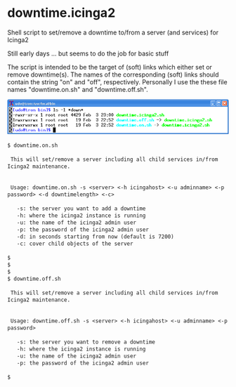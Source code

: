 # downtime.icinga2
Shell script to set/remove a downtime to/from a server (and services) for Icinga2

Still early days ... but seems to do the job for basic stuff

The script is intended to be the target of (soft) links which either set or remove downtime(s). The names of the corresponding (soft) links should contain the string "on" and "off", respectively. Personally I use the these file names "downtime.on.sh" and "downtime.off.sh".

![screenshot](assets/images/downtime.icinga2.png)

```
$ downtime.on.sh 

 This will set/remove a server including all child services in/from Icinga2 maintenance.


 Usage: downtime.on.sh -s <server> <-h icingahost> <-u adminname> <-p password> <-d downtimelength> <-c> 

   -s: the server you want to add a downtime
   -h: where the icinga2 instance is running
   -u: the name of the icinga2 admin user
   -p: the password of the icinga2 admin user
   -d: in seconds starting from now (default is 7200)
   -c: cover child objects of the server

$
$
$
$ downtime.off.sh 

 This will set/remove a server including all child services in/from Icinga2 maintenance.


 Usage: downtime.off.sh -s <server> <-h icingahost> <-u adminname> <-p password>

   -s: the server you want to remove a downtime
   -h: where the icinga2 instance is running
   -u: the name of the icinga2 admin user
   -p: the password of the icinga2 admin user

$

```

